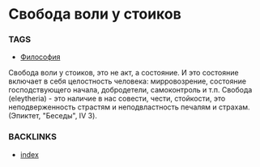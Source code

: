# Свобода воли у стоиков

### TAGS
* [Философия](Философия)

Свобода воли у стоиков, это не акт, а состояние. И это состояние включает в себя целостность человека: мирровозрение, состояние господствующего начала, добродетели, самоконтроль и т.п. Свобода (eleytheria) - это наличие в нас совести, чести, стойкости, это неподверженность страстям и неподвластность печалям и страхам. (Эпиктет, "Беседы", IV 3).

### BACKLINKS
* [index](index)
